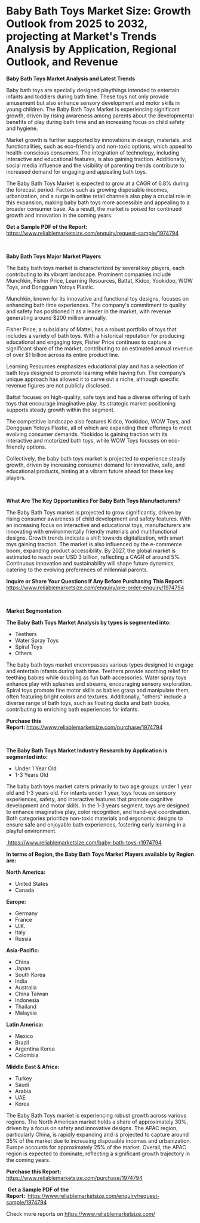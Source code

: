 <p><h1>Baby Bath Toys Market Size: Growth Outlook from 2025 to 2032, projecting at Market's Trends Analysis by Application, Regional Outlook, and Revenue</h1></p><p><strong>Baby Bath Toys Market Analysis and Latest Trends</strong></p>
<p><p>Baby bath toys are specially designed playthings intended to entertain infants and toddlers during bath time. These toys not only provide amusement but also enhance sensory development and motor skills in young children. The Baby Bath Toys Market is experiencing significant growth, driven by rising awareness among parents about the developmental benefits of play during bath time and an increasing focus on child safety and hygiene.</p><p>Market growth is further supported by innovations in design, materials, and functionalities, such as eco-friendly and non-toxic options, which appeal to health-conscious consumers. The integration of technology, including interactive and educational features, is also gaining traction. Additionally, social media influence and the visibility of parenting trends contribute to increased demand for engaging and appealing bath toys.</p><p>The Baby Bath Toys Market is expected to grow at a CAGR of 6.8% during the forecast period. Factors such as growing disposable incomes, urbanization, and a surge in online retail channels also play a crucial role in this expansion, making baby bath toys more accessible and appealing to a broader consumer base. As a result, the market is poised for continued growth and innovation in the coming years.</p></p>
<p><strong>Get a Sample PDF of the Report:&nbsp;</strong> <a href="https://www.reliablemarketsize.com/enquiry/request-sample/1974794?utm_campaign=1939&utm_medium=2&utm_source=Github&utm_content=ia&utm_term=10022025&utm_id=baby-bath-toys">https://www.reliablemarketsize.com/enquiry/request-sample/1974794</a></p>
<p>&nbsp;</p>
<p><strong>Baby Bath Toys Major Market Players</strong></p>
<p><p>The baby bath toys market is characterized by several key players, each contributing to its vibrant landscape. Prominent companies include Munchkin, Fisher Price, Learning Resources, Battat, Kidco, Yookidoo, WOW Toys, and Dongguan Yotoys Plastic. </p><p>Munchkin, known for its innovative and functional toy designs, focuses on enhancing bath time experiences. The company's commitment to quality and safety has positioned it as a leader in the market, with revenue generating around $200 million annually. </p><p>Fisher Price, a subsidiary of Mattel, has a robust portfolio of toys that includes a variety of bath toys. With a historical reputation for producing educational and engaging toys, Fisher Price continues to capture a significant share of the market, contributing to an estimated annual revenue of over $1 billion across its entire product line.</p><p>Learning Resources emphasizes educational play and has a selection of bath toys designed to promote learning while having fun. The company’s unique approach has allowed it to carve out a niche, although specific revenue figures are not publicly disclosed.</p><p>Battat focuses on high-quality, safe toys and has a diverse offering of bath toys that encourage imaginative play. Its strategic market positioning supports steady growth within the segment.</p><p>The competitive landscape also features Kidco, Yookidoo, WOW Toys, and Dongguan Yotoys Plastic, all of which are expanding their offerings to meet evolving consumer demands. Yookidoo is gaining traction with its interactive and motorized bath toys, while WOW Toys focuses on eco-friendly options.</p><p>Collectively, the baby bath toys market is projected to experience steady growth, driven by increasing consumer demand for innovative, safe, and educational products, hinting at a vibrant future ahead for these key players.</p></p>
<p>&nbsp;</p>
<p><strong>What Are The Key Opportunities For Baby Bath Toys Manufacturers?</strong></p>
<p><p>The Baby Bath Toys market is projected to grow significantly, driven by rising consumer awareness of child development and safety features. With an increasing focus on interactive and educational toys, manufacturers are innovating with environmentally friendly materials and multifunctional designs. Growth trends indicate a shift towards digitalization, with smart toys gaining traction. The market is also influenced by the e-commerce boom, expanding product accessibility. By 2027, the global market is estimated to reach over USD 3 billion, reflecting a CAGR of around 5%. Continuous innovation and sustainability will shape future dynamics, catering to the evolving preferences of millennial parents.</p></p>
<p><strong>Inquire or Share Your Questions If Any Before Purchasing This Report:</strong> <a href="https://www.reliablemarketsize.com/enquiry/pre-order-enquiry/1974794?utm_campaign=1939&utm_medium=2&utm_source=Github&utm_content=ia&utm_term=10022025&utm_id=baby-bath-toys">https://www.reliablemarketsize.com/enquiry/pre-order-enquiry/1974794</a></p>
<p>&nbsp;</p>
<p><strong>Market Segmentation</strong></p>
<p><strong>The Baby Bath Toys Market Analysis by types is segmented into:</strong></p>
<p><ul><li>Teethers</li><li>Water Spray Toys</li><li>Spiral Toys</li><li>Others</li></ul></p>
<p><p>The baby bath toys market encompasses various types designed to engage and entertain infants during bath time. Teethers provide soothing relief for teething babies while doubling as fun bath accessories. Water spray toys enhance play with splashes and streams, encouraging sensory exploration. Spiral toys promote fine motor skills as babies grasp and manipulate them, often featuring bright colors and textures. Additionally, "others" include a diverse range of bath toys, such as floating ducks and bath books, contributing to enriching bath experiences for infants.</p></p>
<p><strong>Purchase this Report:&nbsp;</strong><a href="https://www.reliablemarketsize.com/purchase/1974794?utm_campaign=1939&utm_medium=2&utm_source=Github&utm_content=ia&utm_term=10022025&utm_id=baby-bath-toys">https://www.reliablemarketsize.com/purchase/1974794</a></p>
<p>&nbsp;</p>
<p><strong>The Baby Bath Toys Market Industry Research by Application is segmented into:</strong></p>
<p><ul><li>Under 1 Year Old</li><li>1-3 Years Old</li></ul></p>
<p><p>The baby bath toys market caters primarily to two age groups: under 1 year old and 1-3 years old. For infants under 1 year, toys focus on sensory experiences, safety, and interactive features that promote cognitive development and motor skills. In the 1-3 years segment, toys are designed to enhance imaginative play, color recognition, and hand-eye coordination. Both categories prioritize non-toxic materials and ergonomic designs to ensure safe and enjoyable bath experiences, fostering early learning in a playful environment.</p></p>
<p><a href="https://www.reliablemarketsize.com/baby-bath-toys-r1974794?utm_campaign=1939&utm_medium=2&utm_source=Github&utm_content=ia&utm_term=10022025&utm_id=baby-bath-toys">&nbsp;https://www.reliablemarketsize.com/baby-bath-toys-r1974794</a></p>
<p><strong>In terms of Region, the Baby Bath Toys Market Players available by Region are:</strong></p>
<p>
    <p> <strong> North America: </strong>
        <ul>
            <li>United States</li>
            <li>Canada</li>
        </ul>
        </p> 
    <p> <strong> Europe: </strong>
        <ul>
            <li>Germany</li>
            <li>France</li>
            <li>U.K.</li>
            <li>Italy</li>
            <li>Russia</li>
        </ul>
        </p> 
    <p> <strong> Asia-Pacific: </strong>
        <ul>
            <li>China</li>
            <li>Japan</li>
            <li>South Korea</li>
            <li>India</li>
            <li>Australia</li>
            <li>China Taiwan</li>
            <li>Indonesia</li>
            <li>Thailand</li>
            <li>Malaysia</li>
        </ul>
        </p> 
    <p> <strong> Latin America: </strong>
        <ul>
            <li>Mexico</li>
            <li>Brazil</li>
            <li>Argentina Korea</li>
            <li>Colombia</li>
        </ul>
        </p> 
    <p> <strong> Middle East & Africa: </strong>
        <ul>
            <li>Turkey</li>
            <li>Saudi</li>
            <li>Arabia</li>
            <li>UAE</li>
            <li>Korea</li>
        </ul>
    </p>
    </p>
<p><p>The Baby Bath Toys market is experiencing robust growth across various regions. The North American market holds a share of approximately 30%, driven by a focus on safety and innovative designs. The APAC region, particularly China, is rapidly expanding and is projected to capture around 35% of the market due to increasing disposable incomes and urbanization. Europe accounts for approximately 25% of the market. Overall, the APAC region is expected to dominate, reflecting a significant growth trajectory in the coming years.</p></p>
<p><strong>Purchase this Report: </strong><a href="https://www.reliablemarketsize.com/purchase/1974794?utm_campaign=1939&utm_medium=2&utm_source=Github&utm_content=ia&utm_term=10022025&utm_id=baby-bath-toys">https://www.reliablemarketsize.com/purchase/1974794</a></p>
<p>&nbsp;<strong>Get a Sample PDF of the Report:&nbsp;&nbsp;</strong><a href="https://www.reliablemarketsize.com/enquiry/request-sample/1974794?utm_campaign=1939&utm_medium=2&utm_source=Github&utm_content=ia&utm_term=10022025&utm_id=baby-bath-toys">https://www.reliablemarketsize.com/enquiry/request-sample/1974794</a></p>
<p><strong></strong></p>
<p>Check more reports on <a href="https://www.reliablemarketsize.com/?utm_campaign=1939&utm_medium=2&utm_source=Github&utm_content=ia&utm_term=10022025&utm_id=baby-bath-toys">https://www.reliablemarketsize.com/</a></p>